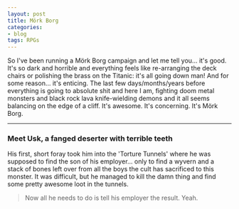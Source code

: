 ```yaml
---
layout: post
title: Mörk Borg
categories:
- blog
tags: RPGs
---
```


So I've been running a Mörk Borg campaign and let me tell you... it's good. It's so dark and horrible and 
everything feels like re-arranging the deck chairs or polishing the brass on the Titanic: it's all going
down man! And for some reason... it's enticing. The last few days/months/years before everything is going to 
absolute shit and here I am, fighting doom metal monsters and black rock lava knife-wielding demons and it all
seems balancing on the edge of a cliff. It's awesome. It's concerning. It's Mörk Borg.

---

### Meet Usk, a fanged deserter with terrible teeth

His first, short foray took him into the 'Torture Tunnels' where he was supposed to find the son of his employer...
only to find a wyvern and a stack of bones left over from all the boys the cult has sacrificed to this monster. 
It was difficult, but he managed to kill the damn thing and find some pretty awesome loot in the tunnels. 

> Now all he needs to do is tell his employer the result. Yeah. 
